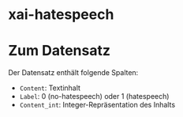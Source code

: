 # xai-hatespeech

# Zum Datensatz
Der Datensatz enthält folgende Spalten:

- `Content`: Textinhalt
- `Label`: 0 (no-hatespeech) oder 1 (hatespeech)
- `Content_int`: Integer-Repräsentation des Inhalts

